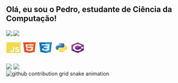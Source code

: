 ## Olá, eu sou o Pedro, estudante de Ciência da Computação!

<div>
  <a href="https://github.com/anuraghazra/github-readme-stats">
  <img height=180em align="center" src="https://github-readme-stats.vercel.app/api?username=pedroHdSO&show_icons=true&theme=transparent" />
</a>
  <img height=180em align="center" src="https://github-readme-stats.vercel.app/api/top-langs?username=pedroHdSO&layout=compact&langs_count=8&card_width=320&theme=transparent" />
</div>

<div style="display: inline_block"><br>
  <img align="center" alt="PEDRO-Js" height="30" width="40" src="https://raw.githubusercontent.com/devicons/devicon/master/icons/javascript/javascript-plain.svg">
  <!--<img align="center" alt="PEDRO-Ts" height="30" width="40" src="https://raw.githubusercontent.com/devicons/devicon/master/icons/typescript/typescript-plain.svg">-->
  <!--<img align="center" alt="PEDRO-React" height="30" width="40" src="https://raw.githubusercontent.com/devicons/devicon/master/icons/react/react-original.svg">-->
  <img align="center" alt="PEDRO-HTML" height="30" width="40" src="https://raw.githubusercontent.com/devicons/devicon/master/icons/html5/html5-original.svg">
  <img align="center" alt="PEDRO-CSS" height="30" width="40" src="https://raw.githubusercontent.com/devicons/devicon/master/icons/css3/css3-original.svg">
  <img align="center" alt="PEDRO-Python" height="30" width="40" src="https://raw.githubusercontent.com/devicons/devicon/master/icons/python/python-original.svg">
  <img align="center" alt="PEDRO-Csharp" height="30" width="40" src="https://raw.githubusercontent.com/devicons/devicon/master/icons/csharp/csharp-original.svg">
</div>
  
  ##
 
<div> 
  <a href="https://www.instagram.com/eopeedroo/" target="_blank"><img src="https://img.shields.io/badge/-Instagram-%23E4405F?style=for-the-badge&logo=instagram&logoColor=white" target="_blank"></a>
<!-- <a href="https://discord.gg/wagxzStdcR" target="_blank"><img src="https://img.shields.io/badge/Discord-7289DA?style=for-the-badge&logo=discord&logoColor=white" target="_blank"></a> 
  <a href = "mailto:contatorafaballerini@gmail.com"><img src="https://img.shields.io/badge/-Gmail-%23333?style=for-the-badge&logo=gmail&logoColor=white" target="_blank"></a>-->
  <a href="https://www.linkedin.com/in/pedro-h-159371170/" target="_blank"><img src="https://img.shields.io/badge/-LinkedIn-%230077B5?style=for-the-badge&logo=linkedin&logoColor=white" target="_blank"></a> 
  
</div>

<div>
  <picture>
  <source media="(prefers-color-scheme: dark)" srcset="https://raw.githubusercontent.com/pedroHdSO/pedroHdSO/output/github-contribution-grid-snake-dark.svg">
  <source media="(prefers-color-scheme: light)" srcset="https://raw.githubusercontent.com/pedroHdSO/pedroHdSO/output/github-contribution-grid-snake.svg">
  <img alt="github contribution grid snake animation" src="https://raw.githubusercontent.com/pedroHdSO/YourUser/output/github-contribution-grid-snake.svg">
</picture>

  
</div>
